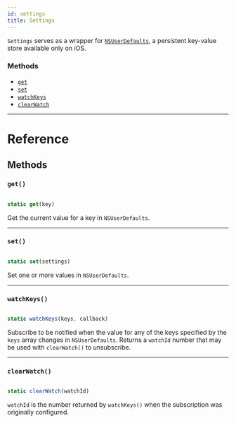 ```yaml
---
id: settings
title: Settings
---
```


`Settings` serves as a wrapper for [`NSUserDefaults`](https://developer.apple.com/documentation/foundation/nsuserdefaults), a persistent key-value store available only on iOS.

### Methods

* [`get`](../settings/#get)
* [`set`](../settings/#set)
* [`watchKeys`](../settings/#watchkeys)
* [`clearWatch`](../settings/#clearwatch)

---

# Reference

## Methods

### `get()`


```javascript

static get(key)

```


Get the current value for a key in `NSUserDefaults`.

---

### `set()`


```javascript

static set(settings)

```


Set one or more values in `NSUserDefaults`.

---

### `watchKeys()`


```javascript

static watchKeys(keys, callback)

```


Subscribe to be notified when the value for any of the keys specified by the `keys` array changes in `NSUserDefaults`. Returns a `watchId` number that may be used with `clearWatch()` to unsubscribe.

---

### `clearWatch()`


```javascript

static clearWatch(watchId)

```


`watchId` is the number returned by `watchKeys()` when the subscription was originally configured.

